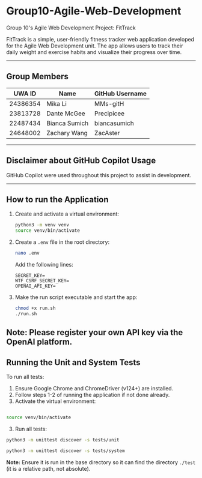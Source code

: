 # Group10-Agile-Web-Development
Group 10's Agile Web Development Project: FitTrack

FitTrack is a simple, user-friendly fitness tracker web application developed for the Agile Web Development unit. The app allows users to track their daily weight and exercise habits and visualize their progress over time.

---

## Group Members

| UWA ID       | Name             | GitHub Username   |
|--------------|------------------|-------------------|
| 24386354     | Mika Li          | MMs-gitH          |
| 23813728     | Dante McGee      | Precipicee        |
| 22487434     | Bianca Sumich    | biancasumich      |
| 24648002     | Zachary Wang     | ZacAster          |

---

## Disclaimer about GitHub Copilot Usage

GitHub Copilot were used throughout this project to assist in development.

---

## How to run the Application
1. Create and activate a virtual environment:
   ```bash
   python3 -m venv venv
   source venv/bin/activate
   ```

2. Create a `.env` file in the root directory:
   ```bash
   nano .env
   ```

   Add the following lines:
   ```env
   SECRET_KEY=
   WTF_CSRF_SECRET_KEY=
   OPENAI_API_KEY=
   ```

3. Make the run script executable and start the app:
   ```bash
   chmod +x run.sh
   ./run.sh
   ```
Note: Please register your own API key via the OpenAI platform.
---

## Running the Unit and System Tests

To run all tests:

1. Ensure Google Chrome and ChromeDriver (v124+) are installed.
2. Follow steps 1-2 of running the application if not done already.
3. Activate the virtual environment:

```bash

source venv/bin/activate
```


3. Run all tests:

```bash
python3 -m unittest discover -s tests/unit
```

```bash
python3 -m unittest discover -s tests/system
```

**Note:** Ensure it is run in the base directory so it can find the directory `./test` (it is a relative path, not absolute).

